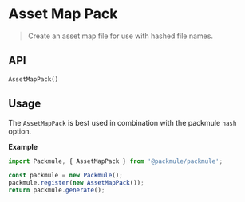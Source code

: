 # Asset Map Pack
> Create an asset map file for use with hashed file names.

## API
`AssetMapPack()`

## Usage

The `AssetMapPack` is best used in combination with the packmule `hash` option.

**Example**

```ts
import Packmule, { AssetMapPack } from '@packmule/packmule';

const packmule = new Packmule();
packmule.register(new AssetMapPack());
return packmule.generate();
```
